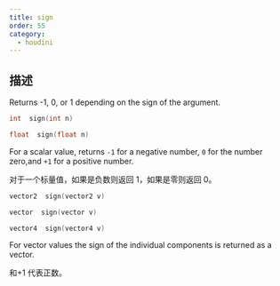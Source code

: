 ```yaml
---
title: sign
order: 55
category:
  - houdini
---
```

    
## 描述

Returns -1, 0, or 1 depending on the sign of the argument.

```c
int  sign(int n)
```

```c
float  sign(float n)
```

For a scalar value, returns `-1` for a negative number, `0` for the number
zero,and `+1` for a positive number.

对于一个标量值，如果是负数则返回 1，如果是零则返回 0。

```c
vector2  sign(vector2 v)
```

```c
vector  sign(vector v)
```

```c
vector4  sign(vector4 v)
```

For vector values the sign of the individual components is returned as a
vector.

和+1 代表正数。
